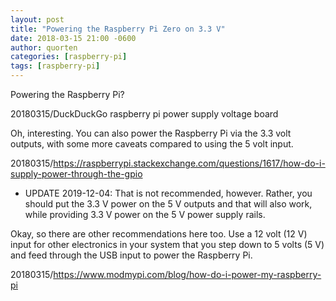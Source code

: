 ```yaml
---
layout: post
title: "Powering the Raspberry Pi Zero on 3.3 V"
date: 2018-03-15 21:00 -0600
author: quorten
categories: [raspberry-pi]
tags: [raspberry-pi]
---
```


Powering the Raspberry Pi?

20180315/DuckDuckGo raspberry pi power supply voltage board

Oh, interesting.  You can also power the Raspberry Pi via the 3.3 volt
outputs, with some more caveats compared to using the 5 volt input.

20180315/https://raspberrypi.stackexchange.com/questions/1617/how-do-i-supply-power-through-the-gpio

* UPDATE 2019-12-04: That is not recommended, however.  Rather, you
  should put the 3.3 V power on the 5 V outputs and that will also
  work, while providing 3.3 V power on the 5 V power supply rails.

Okay, so there are other recommendations here too.  Use a 12 volt (12
V) input for other electronics in your system that you step down to 5
volts (5 V) and feed through the USB input to power the Raspberry Pi.

20180315/https://www.modmypi.com/blog/how-do-i-power-my-raspberry-pi
